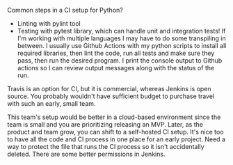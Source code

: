 Common steps in a CI setup for Python? 
- Linting with pylint tool
- Testing with pytest library, which can handle unit and integration tests!
If I'm working with multiple languages I may have to do some transpiling in between.
I usually use Github Actions with my python scripts to install all required libraries, then lint the code, run all tests and make sure they pass, then run the desired program. I print the console output to Github actions so I can review output messages along with the status of the run. 

Travis is an option for CI, but it is commercial, whereas Jenkins is open source. You probably wouldn't have sufficient budget to purchase travel with such an early, small team.

This team's setup would be better in a cloud-based environment since the team is small and you are prioritizing releasing an MVP. Later, as the product and team grow, you can shift to a self-hosted CI setup. It's nice too to have all the code and CI process in one place for an early project. Need a way to protect the file that runs the CI process so it isn't accidentally deleted. There are some better permissions in Jenkins.


